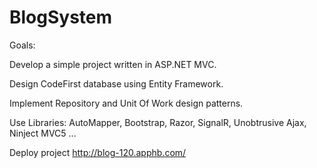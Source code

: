 # BlogSystem

Goals:

Develop a simple project written in ASP.NET MVC.

Design CodeFirst database using Entity Framework.

Implement Repository and Unit Of Work design patterns.

Use Libraries: AutoMapper, Bootstrap, Razor, SignalR, Unobtrusive Ajax, Ninject MVC5 ...

Deploy project http://blog-120.apphb.com/
